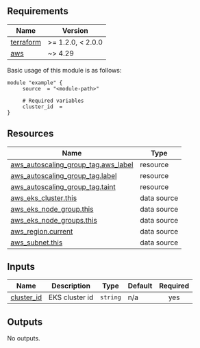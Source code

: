 <!-- BEGIN_AUTOMATED_TF_DOCS_BLOCK -->
## Requirements

| Name | Version |
|------|---------|
| <a name="requirement_terraform"></a> [terraform](#requirement\_terraform) | >= 1.2.0, < 2.0.0 |
| <a name="requirement_aws"></a> [aws](#requirement\_aws) | ~> 4.29 |

Basic usage of this module is as follows:

```hcl
module "example" {
	 source  = "<module-path>"

	 # Required variables
	 cluster_id  = 
}
```

## Resources

| Name | Type |
|------|------|
| [aws_autoscaling_group_tag.aws_label](https://registry.terraform.io/providers/hashicorp/aws/latest/docs/resources/autoscaling_group_tag) | resource |
| [aws_autoscaling_group_tag.label](https://registry.terraform.io/providers/hashicorp/aws/latest/docs/resources/autoscaling_group_tag) | resource |
| [aws_autoscaling_group_tag.taint](https://registry.terraform.io/providers/hashicorp/aws/latest/docs/resources/autoscaling_group_tag) | resource |
| [aws_eks_cluster.this](https://registry.terraform.io/providers/hashicorp/aws/latest/docs/data-sources/eks_cluster) | data source |
| [aws_eks_node_group.this](https://registry.terraform.io/providers/hashicorp/aws/latest/docs/data-sources/eks_node_group) | data source |
| [aws_eks_node_groups.this](https://registry.terraform.io/providers/hashicorp/aws/latest/docs/data-sources/eks_node_groups) | data source |
| [aws_region.current](https://registry.terraform.io/providers/hashicorp/aws/latest/docs/data-sources/region) | data source |
| [aws_subnet.this](https://registry.terraform.io/providers/hashicorp/aws/latest/docs/data-sources/subnet) | data source |
## Inputs

| Name | Description | Type | Default | Required |
|------|-------------|------|---------|:--------:|
| <a name="input_cluster_id"></a> [cluster\_id](#input\_cluster\_id) | EKS cluster id | `string` | n/a | yes |
## Outputs

No outputs.
<!-- END_AUTOMATED_TF_DOCS_BLOCK -->